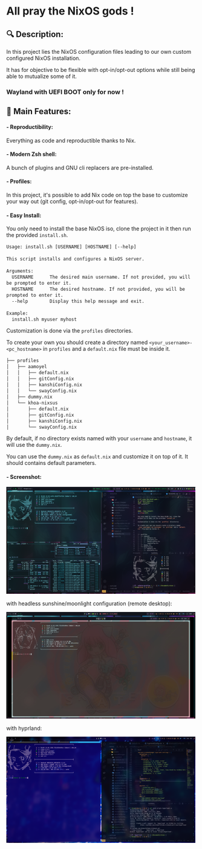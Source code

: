 # All pray the NixOS gods !

## 🔍 Description:

<p align=left>

In this project lies the NixOS configuration files leading to our own custom configured NixOS installation.

It has for objective to be flexible with opt-in/opt-out options while still being able to mutualize some of it.

### Wayland with UEFI BOOT only for now !

</p>

## 🚀 Main Features:

#### - Reproductibility:
<p align=left>

Everything as code and reproductible thanks to Nix.

</p>

#### - Modern Zsh shell:
<p align=left>

A bunch of plugins and GNU cli replacers are pre-installed.

</p>

#### - Profiles:
<p align=left>

In this project, it's possible to add Nix code on top the base to customize your way out (git config, opt-in/opt-out for features).

</p>

#### - Easy Install:
<p align=left>

You only need to install the base NixOS iso, clone the project in it then run the provided `install.sh`.

```
Usage: install.sh [USERNAME] [HOSTNAME] [--help]

This script installs and configures a NixOS server.

Arguments:
  USERNAME      The desired main username. If not provided, you will be prompted to enter it.
  HOSTNAME      The desired hostname. If not provided, you will be prompted to enter it.
  --help        Display this help message and exit.

Example:
  install.sh myuser myhost
```

Customization is done via the `profiles` directories.

To create your own you should create a directory named `<your_username>-<pc_hostname>` in `profiles` and a `default.nix` file must be inside it.

```
├── profiles
│   ├── aamoyel
│   │   ├── default.nix
│   │   ├── gitConfig.nix
│   │   ├── kanshiConfig.nix
│   │   └── swayConfig.nix
│   ├── dummy.nix
│   └── khoa-nixsus
│       ├── default.nix
│       ├── gitConfig.nix
│       ├── kanshiConfig.nix
│       └── swayConfig.nix
```

By default, if no directory exists named with your `username` and `hostname`, it will use the `dummy.nix`.

You can use the `dummy.nix` as `default.nix` and customize it on top of it. It should contains default parameters.
</p>


#### - Screenshot:
<img src="./assets/images/screenshot-demo.png" alt="alt text" width="500">

with headless sunshine/moonlight configuration (remote desktop):

<img src="./assets/images/screenshot-demo-2.png" alt="alt text" width="500">

with hyprland:

<img src="./assets/images/screenshot-demo-3.png" alt="alt text" width="500">
